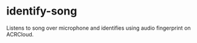 # identify-song
Listens to song over microphone and identifies using audio fingerprint on ACRCloud.
